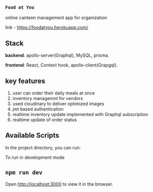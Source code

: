 ### `Food at You`
 online canteen management app for organization

link - <https://foodatyou.herokuapp.com/>

## Stack 

**backend**: apollo-server(Graphql), MySQL, prisma.

**frontend**: React, Context hook, apollo-client(Grapgql).

## key features

1. user can order their daily meals at once
2. inventory managemnt for vendors
3. used cloudinary to deliver optimized images
4. jwt based authentication
5. realtime inventory update implemented with  Graphql subscription 
6. realtime update of order status

## Available Scripts

In the project directory, you can run:

To run in development mode

## `npm run dev`

Open [http://localhost:3000](http://localhost:3000) to view it in the browser.
